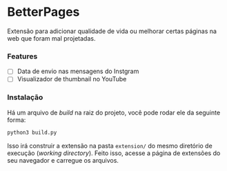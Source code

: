 # BetterPages
Extensão para adicionar qualidade de vida ou melhorar certas páginas na web que foram mal projetadas.

### Features
- [ ] Data de envio nas mensagens do Instgram
- [ ] Visualizador de thumbnail no YouTube

### Instalação
Há um arquivo de *build* na raiz do projeto, você pode rodar ele da seguinte forma:
```bash
python3 build.py
```
Isso irá construir a extensão na pasta `extension/` do mesmo diretório de execução (*working directory*). Feito isso, acesse a página de extensões do seu navegador e carregue os arquivos.
